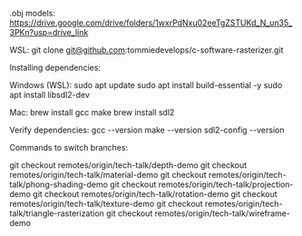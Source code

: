 .obj models: https://drive.google.com/drive/folders/1wxrPdNxu02eeTgZSTUKd_N_un35_3PKn?usp=drive_link

WSL:
git clone git@github.com:tommiedevelops/c-software-rasterizer.git

Installing dependencies: 

Windows (WSL):
sudo apt update
sudo apt install build-essential -y
sudo apt install libsdl2-dev

Mac:
brew install gcc make
brew install sdl2

Verify dependencies: 
gcc --version
make --version
sdl2-config --version

Commands to switch branches:

git checkout remotes/origin/tech-talk/depth-demo
git checkout remotes/origin/tech-talk/material-demo
git checkout remotes/origin/tech-talk/phong-shading-demo
git checkout remotes/origin/tech-talk/projection-demo
git checkout remotes/origin/tech-talk/rotation-demo
git checkout remotes/origin/tech-talk/texture-demo
git checkout remotes/origin/tech-talk/triangle-rasterization
git checkout remotes/origin/tech-talk/wireframe-demo
